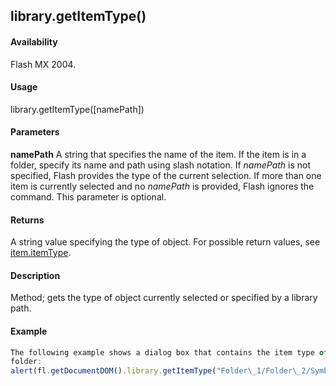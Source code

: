 ## library.getItemType()

#### Availability

Flash MX 2004.

#### Usage

library.getItemType(\[namePath\])

#### Parameters

**namePath** A string that specifies the name of the item. If the item is in a folder, specify its name and path using slash notation. If *namePath* is not specified, Flash provides the type of the current selection. If more than one item is currently selected and no *namePath* is provided, Flash ignores the command. This parameter is optional.

#### Returns

A string value specifying the type of object. For possible return values, see [item.itemType](#!AdobeDocs/developers-animatesdk-docs/test/Item_object/item4.md).

#### Description

Method; gets the type of object currently selected or specified by a library path.

#### Example

```javascript
The following example shows a dialog box that contains the item type of Symbol\_1 located in the Folder\_1/Folder\_2
folder:
alert(fl.getDocumentDOM().library.getItemType("Folder\_1/Folder\_2/Symbol\_1"));

```